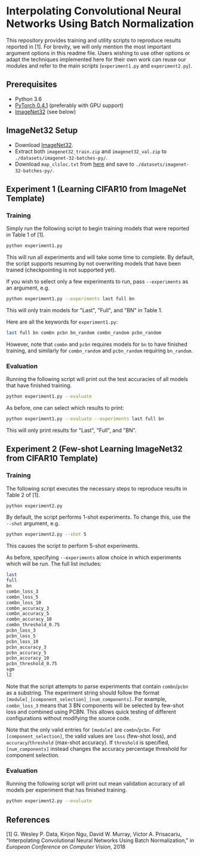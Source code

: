 # Interpolating Convolutional Neural Networks Using Batch Normalization

This repository provides training and utility scripts to reproduce results reported in [1]. For brevity, we will only mention the most important argument options in this readme file. Users wishing to use other options or adapt the techniques implemented here for their own work can reuse our modules and refer to the main scripts (`experiment1.py` and `experiment2.py`).

## Prerequisites

- Python 3.6
- [PyTorch 0.4.1](https://pytorch.org) (preferably with GPU support)
- [ImageNet32](https://patrykchrabaszcz.github.io/Imagenet32/) (see below)

## ImageNet32 Setup

- Download [ImageNet32](http://image-net.org/download-images).
- Extract both `imagenet32_train.zip` and `imagenet32_val.zip` to `./datasets/imagenet-32-batches-py/`.
- Download `map_clsloc.txt` from [here](https://raw.githubusercontent.com/PatrykChrabaszcz/Imagenet32_Scripts/master/map_clsloc.txt) and save to `./datasets/imagenet-32-batches-py/`.

## Experiment 1 (Learning CIFAR10 from ImageNet Template)

### Training

Simply run the following script to begin training models that were reported in Table 1 of [1].

```bash
python experiment1.py
```

This will run all experiments and will take some time to complete. By default, the script supports resuming by not overwriting models that have been trained (checkpointing is not supported yet).

If you wish to select only a few experiments to run, pass `--experiments` as an argument, e.g.

```bash
python experiment1.py --experiments last full bn
```

This will only train models for "Last", "Full", and "BN" in Table 1.

Here are all the keywords for `experiment1.py`:

```bash
last full bn combn pcbn bn_random combn_random pcbn_random
```

However, note that `combn` and `pcbn` requires models for `bn` to have finished training, and similarly for `combn_random` and `pcbn_random` requiring `bn_random`.

### Evaluation

Running the following script will print out the test accuracies of all models that have finished training.

```bash
python experiment1.py --evaluate
```

As before, one can select which results to print:

```bash
python experiment1.py --evaluate --experiments last full bn
```

This will only print results for "Last", "Full", and "BN".

## Experiment 2 (Few-shot Learning ImageNet32 from CIFAR10 Template)

### Training

The following script executes the necessary steps to reproduce results in Table 2 of [1].

```bash
python experiment2.py
```

By default, the script performs 1-shot experiments. To change this, use the `--shot` argument, e.g.

```bash
python experiment2.py --shot 5
```

This causes the script to perform 5-shot experiments.

As before, specifying `--experiments` allow choice in which experiments which will be run. The full list includes:

```bash
last
full
bn
combn_loss_3
combn_loss_5
combn_loss_10
combn_accuracy_3
combn_accuracy_5
combn_accuracy_10
combn_threshold_0.75
pcbn_loss_3
pcbn_loss_5
pcbn_loss_10
pcbn_accuracy_3
pcbn_accuracy_5
pcbn_accuracy_10
pcbn_threshold_0.75
sgm
l2
```

Note that the script attempts to parse experiments that contain `combn`/`pcbn` as a substring. The experiment string should follow the format `[module]_[component_selection]_[num_components]`. For example, `combn_loss_3` means that 3 BN components will be selected by few-shot loss and combined using PCBN. This allows quick testing of different configurations without modifying the source code.

Note that the only valid entries for `[module]` are `combn`/`pcbn`. For `[component_selection]`, the valid values are `loss` (few-shot loss), and `accuracy`/`threshold` (max-shot accuracy). If `threshold` is specified, `[num_components]` instead changes the accuracy percentage threshold for component selection.

### Evaluation

Running the following script will print out mean validation accuracy of all models per experiment that has finished training.

```bash
python experiment2.py --evaluate
```

## References

[1] G. Wesley P. Data, Kirjon Ngu, David W. Murray, Victor A. Prisacariu, "Interpolating Convolutional Neural Networks Using Batch Normalization," in *European Conference on Computer Vision*, 2018